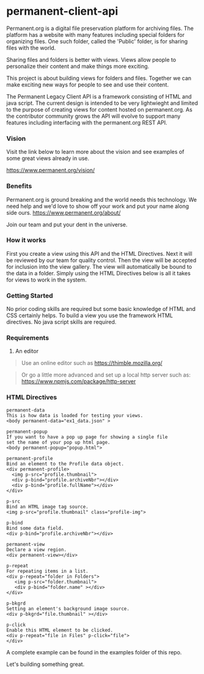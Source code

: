 # permanent-client-api

Permanent.org is a digital file preservation platform for archiving files. The platform has a website with many features including special folders for organizing files. One such folder, called the 'Public' folder, is for sharing files with the world.

Sharing files and folders is better with views. Views allow people to personalize their content and make things more exciting.

This project is about building views for folders and files. Together we can make exciting new ways for people to see and use their content.

The Permanent Legacy Client API is a framework consisting of HTML and java script. The current design is intended to be very lightwieght and limited to the purpose of creating views for content hosted on permanent.org. As the contributor community grows the API will evolve to support many features including interfacing with the permanent.org REST API.

### Vision
Visit the link below to learn more about the vision and see examples of some great views already in use.

https://www.permanent.org/vision/

### Benefits

Permanent.org is ground breaking and the world needs this technology. 
We need help and we'd love to show off your work and put your name along side ours.
https://www.permanent.org/about/

Join our team and put your dent in the universe. 


### How it works

First you create a view using this API and the HTML Directives. Next it will be reviewed by our team for quality control. Then the view will be accepted for inclusion into the view gallery. The view will automatically be bound to the data in a folder. Simply using the HTML Directives below is all it takes for views to work in the system. 


### Getting Started

No prior coding skills are required but some basic knowledge of HTML and CSS certainly helps. To build a view you use the framework HTML directives. No java script skills are required.


### Requirements

1. An editor

> Use an online editor such as https://thimble.mozilla.org/

> Or go a little more advanced and set up a local http server such as: https://www.npmjs.com/package/http-server


### HTML Directives

    permanent-data 
    This is how data is loaded for testing your views.
    <body permanent-data="ex1_data.json" >
    
    permanent-popup
    If you want to have a pop up page for showing a single file
    set the name of your pop up html page.
    <body permanent-popup="popup.html">

    permanent-profile
    Bind an element to the Profile data object.
    <div permanent-profile>
      <img p-src="profile.thumbnail">
      <div p-bind="profile.archiveNbr"></div>
      <div p-bind="profile.fullName"></div>
    </div>

    p-src
    Bind an HTML image tag source. 
    <img p-src="profile.thumbnail" class="profile-img">

    p-bind
    Bind some data field.
    <div p-bind="profile.archiveNbr"></div>
       
    permanent-view
    Declare a view region.
    <div permanent-view></div>
    
    p-repeat
    For repeating items in a list.
    <div p-repeat="folder in Folders">
       <img p-src="folder.thumbnail">
       <div p-bind="folder.name" ></div>
    </div>

    p-bkgrd
    Setting an element's background image source.
    <div p-bkgrd="file.thumbnail" ></div>

    p-click
    Enable this HTML element to be clicked.
    <div p-repeat="file in Files" p-click="file">
    </div>
  
  
  
  
  A complete example can be found in the examples folder of this repo.
  
  Let's building something great.  